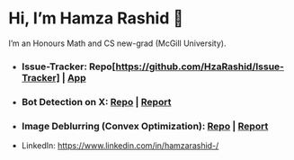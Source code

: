 # Hi, I’m Hamza Rashid 👋
I’m an Honours Math and CS new-grad (McGill University).
- ### Issue-Tracker: Repo[https://github.com/HzaRashid/Issue-Tracker] | [App](https://flow-issue-tracker.com)
- ### Bot Detection on X: [Repo](https://github.com/HzaRashid/BattleBotsDetector) | [Report](https://drive.google.com/file/d/1Jw5JXDlwIFGV2RGOXBEYczxG5drcm0gH/view?usp=sharing) 
- ### Image Deblurring (Convex Optimization): [Repo](https://github.com/HzaRashid/Math563-Final_Project) | [Report](https://drive.google.com/file/d/19LN4tM9lLgAUZjY0CdQFn4TG9ow7ELlR/view?usp=sharing)
- LinkedIn: https://www.linkedin.com/in/hamzarashid-/

